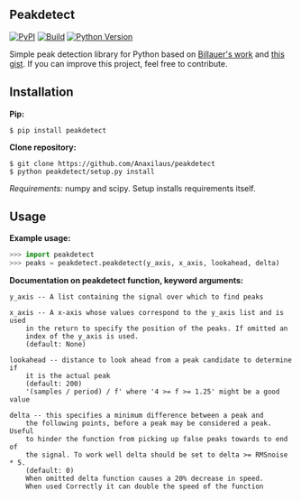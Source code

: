## Peakdetect
[![PyPI](https://badge.fury.io/py/peakdetect.svg)](https://pypi.org/project/peakdetect)
[![Build](https://travis-ci.org/Anaxilaus/peakdetect.svg?branch=master)](https://travis-ci.org/Anaxilaus/peakdetect)
[![Python Version](https://img.shields.io/badge/python-2%20and%203-blue.svg)](./.travis.yml)

Simple peak detection library for Python based on [Billauer's work](http://billauer.co.il/peakdet.html) and [this gist](https://gist.github.com/sixtenbe/1178136). If you can improve this project, feel free to contribute.


## Installation
**Pip:**
```
$ pip install peakdetect
```

**Clone repository:**
```
$ git clone https://github.com/Anaxilaus/peakdetect
$ python peakdetect/setup.py install
```
*Requirements:* numpy and scipy. Setup installs requirements itself.


## Usage
**Example usage:**
```python
>>> import peakdetect
>>> peaks = peakdetect.peakdetect(y_axis, x_axis, lookahead, delta)
```

**Documentation on peakdetect function, keyword arguments:**
```
y_axis -- A list containing the signal over which to find peaks
    
x_axis -- A x-axis whose values correspond to the y_axis list and is used
    in the return to specify the position of the peaks. If omitted an
    index of the y_axis is used.
    (default: None)
    
lookahead -- distance to look ahead from a peak candidate to determine if
    it is the actual peak
    (default: 200) 
    '(samples / period) / f' where '4 >= f >= 1.25' might be a good value
    
delta -- this specifies a minimum difference between a peak and
    the following points, before a peak may be considered a peak. Useful
    to hinder the function from picking up false peaks towards to end of
    the signal. To work well delta should be set to delta >= RMSnoise * 5.
    (default: 0)
    When omitted delta function causes a 20% decrease in speed.
    When used Correctly it can double the speed of the function
```
